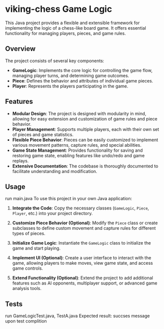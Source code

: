# viking-chess Game Logic

This Java project provides a flexible and extensible framework for implementing the logic of a chess-like board game. It offers essential functionality for managing players, pieces, and game rules.

## Overview

The project consists of several key components:

- **GameLogic**: Implements the core logic for controlling the game flow, managing player turns, and determining game outcomes.
- **Piece**: Defines the behavior and attributes of individual game pieces.
- **Player**: Represents the players participating in the game.

## Features

- **Modular Design**: The project is designed with modularity in mind, allowing for easy extension and customization of game rules and piece behavior.
- **Player Management**: Supports multiple players, each with their own set of pieces and game statistics.
- **Flexible Piece Behavior**: Pieces can be easily customized to implement various movement patterns, capture rules, and special abilities.
- **Game State Management**: Provides functionality for saving and restoring game state, enabling features like undo/redo and game replays.
- **Extensive Documentation**: The codebase is thoroughly documented to facilitate understanding and modification.

## Usage
run main.java
To use this project in your own Java application:

1. **Integrate the Code**: Copy the necessary classes (`GameLogic`, `Piece`, `Player`, etc.) into your project directory.
   
2. **Customize Piece Behavior (Optional)**: Modify the `Piece` class or create subclasses to define custom movement and capture rules for different types of pieces.
   
3. **Initialize Game Logic**: Instantiate the `GameLogic` class to initialize the game and start playing.
   
4. **Implement UI (Optional)**: Create a user interface to interact with the game, allowing players to make moves, view game state, and access game controls.
   
5. **Extend Functionality (Optional)**: Extend the project to add additional features such as AI opponents, multiplayer support, or advanced game analysis tools.

## Tests

run GameLogicTest.java, TestA.java
Expected result: succses message upon test complition
